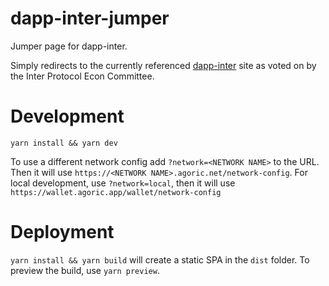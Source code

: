 # dapp-inter-jumper

Jumper page for dapp-inter.

Simply redirects to the currently referenced [dapp-inter](https://github.com/Agoric/dapp-inter)
site as voted on by the Inter Protocol Econ Committee.

# Development

`yarn install && yarn dev`

To use a different network config add `?network=<NETWORK NAME>` to the URL.
Then it will use `https://<NETWORK NAME>.agoric.net/network-config`.
For local development, use `?network=local`, then it will use
`https://wallet.agoric.app/wallet/network-config`

# Deployment

`yarn install && yarn build` will create a static SPA in the `dist` folder.
To preview the build, use `yarn preview`.
